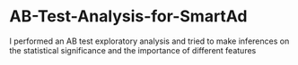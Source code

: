 # AB-Test-Analysis-for-SmartAd
I performed an AB test exploratory analysis and tried to make inferences on the statistical significance and the importance of different features
